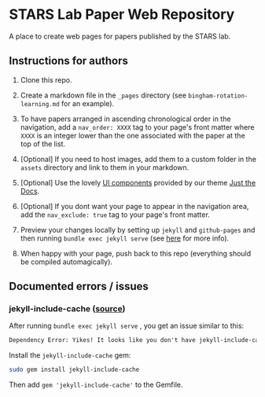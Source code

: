 # STARS Lab Paper Web Repository

A place to create web pages for papers published by the STARS lab.

## Instructions for authors

1. Clone this repo.

2. Create a markdown file in the `_pages` directory (see `bingham-rotation-learning.md` for an example).

3. To have papers arranged in ascending chronological order in the navigation, add a ```nav_order: XXXX``` tag to your page's front matter where ```XXXX``` is an integer lower than the one associated with the paper at the top of the list.

4. [Optional] If you need to host images, add them to a custom folder in the `assets` directory and link to them in your markdown.

5. [Optional] Use the lovely [UI components](https://just-the-docs.github.io/just-the-docs/docs/ui-components) provided by our theme [Just the Docs](https://github.com/just-the-docs/just-the-docs).

6. [Optional] If you dont want your page to appear in the navigation area, add the ```nav_exclude: true``` tag to your page's front matter.

7. Preview your changes locally by setting up `jekyll` and `github-pages` and then running `bundle exec jekyll serve` (see [here](https://help.github.com/en/enterprise/2.14/user/articles/setting-up-your-github-pages-site-locally-with-jekyll#step-2-install-jekyll-using-bundler) for more info).

8. When happy with your page, push back to this repo (everything should be compiled automagically).

## Documented errors / issues

### jekyll-include-cache ([source](https://iamfullstack.tistory.com/12))

After running `bundle exec jekyll serve` , you get an issue similar to this:

```txt
Dependency Error: Yikes! It looks like you don't have jekyll-include-cache or one of its dependencies installed.
```

Install the `jekyll-include-cache` gem:

```sh
sudo gem install jekyll-include-cache
```

Then add `gem 'jekyll-include-cache'` to the Gemfile.
